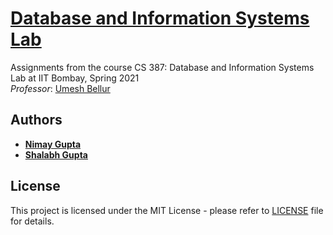 # [Database and Information Systems Lab](https://sites.google.com/view/dbis-spring2021/home)

Assignments from the course CS 387: Database and Information Systems Lab at IIT Bombay, Spring 2021 <br/>
*Professor*: [Umesh Bellur](https://www.cse.iitb.ac.in/~umesh/index.html)

## Authors

- **[Nimay Gupta](https://github.com/nimay-gupta)**
- **[Shalabh Gupta](https://github.com/shalabh147)**

## License

This project is licensed under the MIT License - please refer to [LICENSE](LICENSE) file for details.
